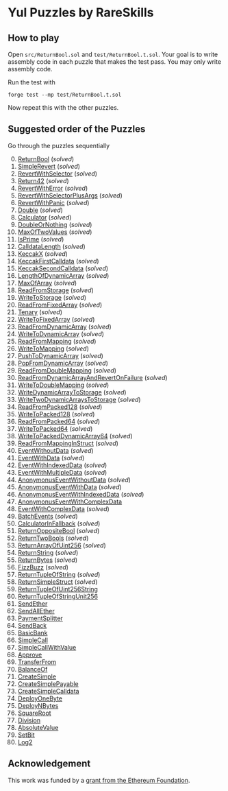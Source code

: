 # Yul Puzzles by RareSkills

## How to play

Open `src/ReturnBool.sol` and `test/ReturnBool.t.sol`. Your goal is to write assembly code in each puzzle that makes the test pass. You may only write assembly code.

Run the test with

```shell
forge test --mp test/ReturnBool.t.sol
```

Now repeat this with the other puzzles.

## Suggested order of the Puzzles

Go through the puzzles sequentially

0. [ReturnBool](https://github.com/RareSkills/yul-puzzles/blob/main/src/ReturnBool.sol) (_solved_)
1. [SimpleRevert](https://github.com/RareSkills/yul-puzzles/blob/main/src/SimpleRevert.sol) (_solved_)
2. [RevertWithSelector](https://github.com/RareSkills/yul-puzzles/blob/main/src/RevertWithSelector.sol) (_solved_)
3. [Return42](https://github.com/RareSkills/yul-puzzles/blob/main/src/Return42.sol) (_solved_)
4. [RevertWithError](https://github.com/RareSkills/yul-puzzles/blob/main/src/RevertWithError.sol) (_solved_)
5. [RevertWithSelectorPlusArgs](https://github.com/RareSkills/yul-puzzles/blob/main/src/RevertWithSelectorPlusArgs.sol) (_solved_)
6. [RevertWithPanic](https://github.com/RareSkills/yul-puzzles/blob/main/src/RevertWithPanic.sol) (_solved_)
7. [Double](https://github.com/RareSkills/yul-puzzles/blob/main/src/Double.sol) (_solved_)
8. [Calculator](https://github.com/RareSkills/yul-puzzles/blob/main/src/Calculator.sol) (_solved_)
9. [DoubleOrNothing](https://github.com/RareSkills/yul-puzzles/blob/main/src/DoubleOrNothing.sol) (_solved_)
10. [MaxOfTwoValues](https://github.com/RareSkills/yul-puzzles/blob/main/src/MaxOfTwoValues.sol) (_solved_)
11. [IsPrime](https://github.com/RareSkills/yul-puzzles/blob/main/src/IsPrime.sol) (_solved_)
12. [CalldataLength](https://github.com/RareSkills/yul-puzzles/blob/main/src/CalldataLength.sol) (_solved_)
13. [KeccakX](https://github.com/RareSkills/yul-puzzles/blob/main/src/KeccakX.sol) (_solved_)
14. [KeccakFirstCalldata](https://github.com/RareSkills/yul-puzzles/blob/main/src/KeccakFirstCalldata.sol) (_solved_)
15. [KeccakSecondCalldata](https://github.com/RareSkills/yul-puzzles/blob/main/src/KeccakSecondCalldata.sol) (_solved_)
16. [LengthOfDynamicArray](https://github.com/RareSkills/yul-puzzles/blob/main/src/LengthOfDynamicArray.sol) (_solved_)
17. [MaxOfArray](https://github.com/RareSkills/yul-puzzles/blob/main/src/MaxOfArray.sol) (_solved_)
18. [ReadFromStorage](https://github.com/RareSkills/yul-puzzles/blob/main/src/ReadFromStorage.sol) (_solved_)
19. [WriteToStorage](https://github.com/RareSkills/yul-puzzles/blob/main/src/WriteToStorage.sol) (_solved_)
20. [ReadFromFixedArray](https://github.com/RareSkills/yul-puzzles/blob/main/src/ReadFromFixedArray.sol) (_solved_)
21. [Tenary](https://github.com/RareSkills/yul-puzzles/blob/main/src/Tenary.sol) (_solved_)
22. [WriteToFixedArray](https://github.com/RareSkills/yul-puzzles/blob/main/src/WriteToFixedArray.sol) (_solved_)
23. [ReadFromDynamicArray](https://github.com/RareSkills/yul-puzzles/blob/main/src/ReadFromDynamicArray.sol) (_solved_)
24. [WriteToDynamicArray](https://github.com/RareSkills/yul-puzzles/blob/main/src/WriteToDynamicArray.sol) (_solved_)
25. [ReadFromMapping](https://github.com/RareSkills/yul-puzzles/blob/main/src/ReadFromMapping.sol) (_solved_)
26. [WriteToMapping](https://github.com/RareSkills/yul-puzzles/blob/main/src/WriteToMapping.sol) (_solved_)
27. [PushToDynamicArray](https://github.com/RareSkills/yul-puzzles/blob/main/src/PushToDynamicArray.sol) (_solved_)
28. [PopFromDynamicArray](https://github.com/RareSkills/yul-puzzles/blob/main/src/PopFromDynamicArray.sol) (_solved_)
29. [ReadFromDoubleMapping](https://github.com/RareSkills/yul-puzzles/blob/main/src/ReadFromDoubleMapping.sol) (_solved_)
30. [ReadFromDynamicArrayAndRevertOnFailure](https://github.com/RareSkills/yul-puzzles/blob/main/src/ReadFromDynamicArrayAndRevertOnFailure.sol) (_solved_)
31. [WriteToDoubleMapping](https://github.com/RareSkills/yul-puzzles/blob/main/src/WriteToDoubleMapping.sol) (_solved_)
32. [WriteDynamicArrayToStorage](https://github.com/RareSkills/yul-puzzles/blob/main/src/WriteDynamicArrayToStorage.sol) (_solved_)
33. [WriteTwoDynamicArraysToStorage](https://github.com/RareSkills/yul-puzzles/blob/main/src/WriteTwoDynamicArraysToStorage.sol) (_solved_)
34. [ReadFromPacked128](https://github.com/RareSkills/yul-puzzles/blob/main/src/ReadFromPacked128.sol) (_solved_)
35. [WriteToPacked128](https://github.com/RareSkills/yul-puzzles/blob/main/src/WriteToPacked128.sol) (_solved_)
36. [ReadFromPacked64](https://github.com/RareSkills/yul-puzzles/blob/main/src/ReadFromPacked64.sol) (_solved_)
37. [WriteToPacked64](https://github.com/RareSkills/yul-puzzles/blob/main/src/WriteToPacked64.sol) (_solved_)
38. [WriteToPackedDynamicArray64](https://github.com/RareSkills/yul-puzzles/blob/main/src/WriteToPackedDynamicArray64.sol) (_solved_)
39. [ReadFromMappingInStruct](https://github.com/RareSkills/yul-puzzles/blob/main/src/ReadFromMappingInStruct.sol) (_solved_)
40. [EventWithoutData](https://github.com/RareSkills/yul-puzzles/blob/main/src/EventWithoutData.sol) (_solved_)
41. [EventWithData](https://github.com/RareSkills/yul-puzzles/blob/main/src/EventWithData.sol) (_solved_)
42. [EventWithIndexedData](https://github.com/RareSkills/yul-puzzles/blob/main/src/EventWithIndexedData.sol) (_solved_)
43. [EventWithMultipleData](https://github.com/RareSkills/yul-puzzles/blob/main/src/EventWithMultipleData.sol) (_solved_)
44. [AnonymonusEventWithoutData](https://github.com/RareSkills/yul-puzzles/blob/main/src/AnonymonusEventWithoutData.sol) (_solved_)
45. [AnonymonusEventWithData](https://github.com/RareSkills/yul-puzzles/blob/main/src/AnonymonusEventWithData.sol) (_solved_)
46. [AnonymonusEventWithIndexedData](https://github.com/RareSkills/yul-puzzles/blob/main/src/AnonymonusEventWithIndexedData.sol) (_solved_)
47. [AnonymonusEventWithComplexData](https://github.com/RareSkills/yul-puzzles/blob/main/src/AnonymonusEventWithComplexData.sol)
48. [EventWithComplexData](https://github.com/RareSkills/yul-puzzles/blob/main/src/EventWithComplexData.sol) (_solved_)
49. [BatchEvents](https://github.com/RareSkills/yul-puzzles/blob/main/src/BatchEvents.sol) (_solved_)
50. [CalculatorInFallback](https://github.com/RareSkills/yul-puzzles/blob/main/src/CalculatorInFallback.sol) (_solved_)
51. [ReturnOppositeBool](https://github.com/RareSkills/yul-puzzles/blob/main/src/ReturnOppositeBool.sol) (_solved_)
52. [ReturnTwoBools](https://github.com/RareSkills/yul-puzzles/blob/main/src/ReturnTwoBools.sol) (_solved_)
53. [ReturnArrayOfUint256](https://github.com/RareSkills/yul-puzzles/blob/main/src/ReturnArrayOfUint256.sol) (_solved_)
54. [ReturnString](https://github.com/RareSkills/yul-puzzles/blob/main/src/ReturnString.sol) (_solved_)
55. [ReturnBytes](https://github.com/RareSkills/yul-puzzles/blob/main/src/ReturnBytes.sol) (_solved_)
56. [FizzBuzz](https://github.com/RareSkills/yul-puzzles/blob/main/src/FizzBuzz.sol) (_solved_)
57. [ReturnTupleOfString](https://github.com/RareSkills/yul-puzzles/blob/main/src/ReturnTupleOfString.sol) (_solved_)
58. [ReturnSimpleStruct](https://github.com/RareSkills/yul-puzzles/blob/main/src/ReturnSimpleStruct.sol) (_solved_)
59. [ReturnTupleOfUint256String](https://github.com/RareSkills/yul-puzzles/blob/main/src/ReturnTupleOfUint256String.sol)
60. [ReturnTupleOfStringUnit256](https://github.com/RareSkills/yul-puzzles/blob/main/src/ReturnTupleOfStringUnit256.sol)
61. [SendEther](https://github.com/RareSkills/yul-puzzles/blob/main/src/SendEther.sol)
62. [SendAllEther](https://github.com/RareSkills/yul-puzzles/blob/main/src/SendAllEther.sol)
63. [PaymentSplitter](https://github.com/RareSkills/yul-puzzles/blob/main/src/PaymentSplitter.sol)
64. [SendBack](https://github.com/RareSkills/yul-puzzles/blob/main/src/SendBack.sol)
65. [BasicBank](https://github.com/RareSkills/yul-puzzles/blob/main/src/BasicBank.sol)
66. [SimpleCall](https://github.com/RareSkills/yul-puzzles/blob/main/src/SimpleCall.sol)
67. [SimpleCallWithValue](https://github.com/RareSkills/yul-puzzles/blob/main/src/SimpleCallWithValue.sol)
68. [Approve](https://github.com/RareSkills/yul-puzzles/blob/main/src/Approve.sol)
69. [TransferFrom](https://github.com/RareSkills/yul-puzzles/blob/main/src/TransferFrom.sol)
70. [BalanceOf](https://github.com/RareSkills/yul-puzzles/blob/main/src/BalanceOf.sol)
71. [CreateSimple](https://github.com/RareSkills/yul-puzzles/blob/main/src/CreateSimple.sol)
72. [CreateSimplePayable](https://github.com/RareSkills/yul-puzzles/blob/main/src/CreateSimplePayable.sol)
73. [CreateSimpleCalldata](https://github.com/RareSkills/yul-puzzles/blob/main/src/CreateSimpleCalldata.sol)
74. [DeployOneByte](https://github.com/RareSkills/yul-puzzles/blob/main/src/DeployOneByte.sol)
75. [DeployNBytes](https://github.com/RareSkills/yul-puzzles/blob/main/src/DeployNBytes.sol)
76. [SquareRoot](https://github.com/RareSkills/yul-puzzles/blob/main/src/SquareRoot.sol)
77. [Division](https://github.com/RareSkills/yul-puzzles/blob/main/src/Division.sol)
78. [AbsoluteValue](https://github.com/RareSkills/yul-puzzles/blob/main/src/AbsoluteValue.sol)
79. [SetBit](https://github.com/RareSkills/yul-puzzles/blob/main/src/SetBit.sol)
80. [Log2](https://github.com/RareSkills/yul-puzzles/blob/main/src/Log2.sol)

## Acknowledgement

This work was funded by a [grant from the Ethereum Foundation](https://blog.ethereum.org/2025/02/06/allocation-q4-24#:~:text=Set%20of%2080%20puzzles%20for%20players%20to%20become%20comfortable%20with%20writing%20Yul%20assembly%20where%20players%20fill%20out%20a%20code%20block%20and%20see%20if%20the%20unit%20tests%20pass.).
